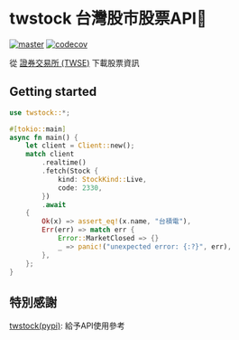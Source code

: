 # twstock 台灣股市股票API🦀

[![master](https://github.com/Eason0729/twstock-rs/actions/workflows/master.yml/badge.svg)](https://github.com/Eason0729/twstock-rs/actions/workflows/master.yml)
[![codecov](https://codecov.io/github/Eason0729/twstock-rs/graph/badge.svg?token=RPYP79BLCZ)](https://codecov.io/github/Eason0729/twstock-rs)

從 [證券交易所 (TWSE)](https://www.twse.com.tw/zh/index.html) 下載股票資訊

## Getting started

```rust
use twstock::*;

#[tokio::main]
async fn main() {
    let client = Client::new();
    match client
        .realtime()
        .fetch(Stock {
            kind: StockKind::Live,
            code: 2330,
        })
        .await
    {
        Ok(x) => assert_eq!(x.name, "台積電"),
        Err(err) => match err {
            Error::MarketClosed => {}
            _ => panic!("unexpected error: {:?}", err),
        },
    };
}
```

## 特別感謝

[twstock(pypi)](https://github.com/mlouielu/twstock?tab=readme-ov-file): 給予API使用參考